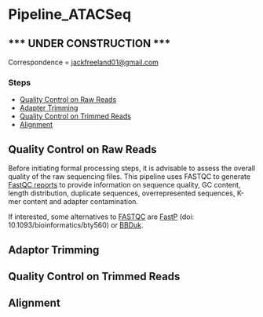 # Pipeline_ATACSeq

## *** UNDER CONSTRUCTION ***

Correspondence = jackfreeland01@gmail.com 

### Steps 

- [Quality Control on Raw Reads](#Quality-Control-on-Raw-Reads)
- [Adapter Trimming](#Adapter-Trimming)
- [Quality Control on Trimmed Reads](#Quality-Control-on-Trimmed-Reads)
- [Alignment](#Alignment)

## Quality Control on Raw Reads
Before initiating formal processing steps, it is advisable to assess the overall quality of the raw sequencing files. This pipeline uses FASTQC to generate [FastQC reports](https://dnacore.missouri.edu/PDF/FastQC_Manual.pdf) to provide information on sequence quality, GC content, length distribution, duplicate sequences, overrepresented sequences, K-mer content and adapter contamination. 

If interested, some alternatives to [FASTQC](#https://www.bioinformatics.babraham.ac.uk/projects/fastqc/) are [FastP](#) (doi: 10.1093/bioinformatics/bty560) or [BBDuk](#).


## Adaptor Trimming
## Quality Control on Trimmed Reads
## Alignment
